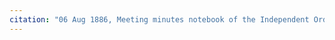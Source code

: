 ```yaml
---
citation: "06 Aug 1886, Meeting minutes notebook of the Independent Order of Good Templars, High Bridge Lodge No. 296, Tompkins County History Center, Ithaca NY."
---
```



